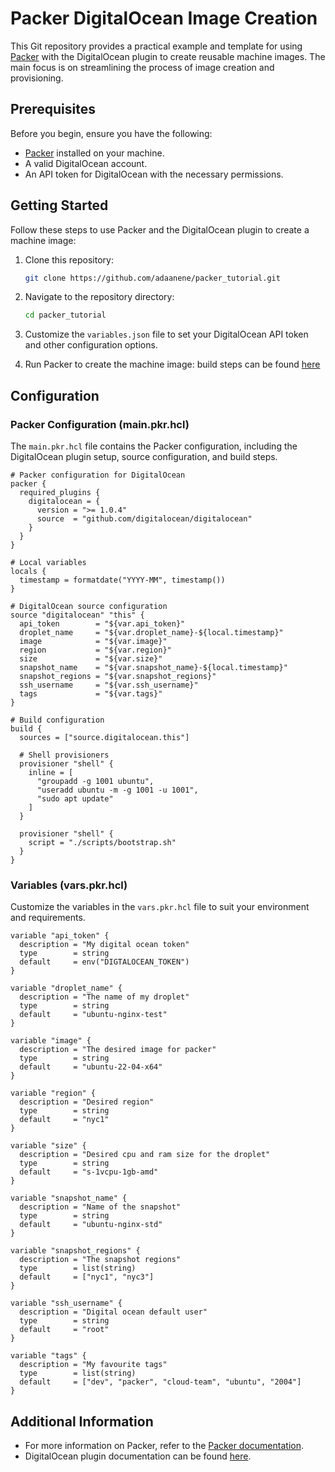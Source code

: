 # Packer DigitalOcean Image Creation

This Git repository provides a practical example and template for using [Packer](https://www.packer.io/) with the DigitalOcean plugin to create reusable machine images. The main focus is on streamlining the process of image creation and provisioning.

## Prerequisites

Before you begin, ensure you have the following:

- [Packer](https://www.packer.io/) installed on your machine.
- A valid DigitalOcean account.
- An API token for DigitalOcean with the necessary permissions.

## Getting Started

Follow these steps to use Packer and the DigitalOcean plugin to create a machine image:

1. Clone this repository:

    ```bash
    git clone https://github.com/adaanene/packer_tutorial.git
    ```

2. Navigate to the repository directory:

    ```bash
    cd packer_tutorial
    ```

3. Customize the `variables.json` file to set your DigitalOcean API token and other configuration options.

4. Run Packer to create the machine image: build steps can be found [here](https://developer.hashicorp.com/packer/tutorials/aws-get-started/aws-get-started-build-image)

## Configuration

### Packer Configuration (main.pkr.hcl)

The `main.pkr.hcl` file contains the Packer configuration, including the DigitalOcean plugin setup, source configuration, and build steps.

```hcl
# Packer configuration for DigitalOcean
packer {
  required_plugins {
    digitalocean = {
      version = ">= 1.0.4"
      source  = "github.com/digitalocean/digitalocean"
    }
  }
}

# Local variables
locals {
  timestamp = formatdate("YYYY-MM", timestamp())
}

# DigitalOcean source configuration
source "digitalocean" "this" {
  api_token        = "${var.api_token}"
  droplet_name     = "${var.droplet_name}-${local.timestamp}"
  image            = "${var.image}"
  region           = "${var.region}"
  size             = "${var.size}"
  snapshot_name    = "${var.snapshot_name}-${local.timestamp}"
  snapshot_regions = "${var.snapshot_regions}"
  ssh_username     = "${var.ssh_username}"
  tags             = "${var.tags}"
}

# Build configuration
build {
  sources = ["source.digitalocean.this"]

  # Shell provisioners
  provisioner "shell" {
    inline = [
      "groupadd -g 1001 ubuntu",
      "useradd ubuntu -m -g 1001 -u 1001",
      "sudo apt update"
    ]
  }

  provisioner "shell" {
    script = "./scripts/bootstrap.sh"
  }
}
```

### Variables (vars.pkr.hcl)

Customize the variables in the `vars.pkr.hcl` file to suit your environment and requirements.

```
variable "api_token" {
  description = "My digital ocean token"
  type        = string
  default     = env("DIGTALOCEAN_TOKEN")
}

variable "droplet_name" {
  description = "The name of my droplet"
  type        = string
  default     = "ubuntu-nginx-test"
}

variable "image" {
  description = "The desired image for packer"
  type        = string
  default     = "ubuntu-22-04-x64"
}

variable "region" {
  description = "Desired region"
  type        = string
  default     = "nyc1"
}

variable "size" {
  description = "Desired cpu and ram size for the droplet"
  type        = string
  default     = "s-1vcpu-1gb-amd"
}

variable "snapshot_name" {
  description = "Name of the snapshot"
  type        = string
  default     = "ubuntu-nginx-std"
}

variable "snapshot_regions" {
  description = "The snapshot regions"
  type        = list(string)
  default     = ["nyc1", "nyc3"]
}

variable "ssh_username" {
  description = "Digital ocean default user"
  type        = string
  default     = "root"
}

variable "tags" {
  description = "My favourite tags"
  type        = list(string)
  default     = ["dev", "packer", "cloud-team", "ubuntu", "2004"]
}
```

## Additional Information

- For more information on Packer, refer to the [Packer documentation](https://www.packer.io/docs/).
- DigitalOcean plugin documentation can be found [here](https://www.packer.io/docs/builders/digitalocean).